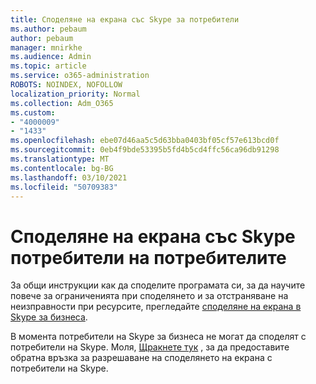 ```yaml
---
title: Споделяне на екрана със Skype за потребители
ms.author: pebaum
author: pebaum
manager: mnirkhe
ms.audience: Admin
ms.topic: article
ms.service: o365-administration
ROBOTS: NOINDEX, NOFOLLOW
localization_priority: Normal
ms.collection: Adm_O365
ms.custom:
- "4000009"
- "1433"
ms.openlocfilehash: ebe07d46aa5c5d63bba0403bf05cf57e613bcd0f
ms.sourcegitcommit: 0eb4f9bde53395b5fd4b5cd4ffc56ca96db91298
ms.translationtype: MT
ms.contentlocale: bg-BG
ms.lasthandoff: 03/10/2021
ms.locfileid: "50709383"
---
```

# <a name="screen-sharing-with-skype-consumer-users"></a>Споделяне на екрана със Skype потребители на потребителите

За общи инструкции как да споделите програмата си, за да научите повече за ограниченията при споделянето и за отстраняване на неизправности при ресурсите, прегледайте [споделяне на екрана в Skype за бизнеса](https://support.microsoft.com/office/share-and-present-content-from-skype-meetings-app-skype-for-business-web-app-234b0c06-a88d-4707-904c-4fd6c571fc01).  

В момента потребители на Skype за бизнеса не могат да споделят с потребители на Skype. Моля, [Щракнете тук](https://www.skypefeedback.com/forums/299913-generally-available/suggestions/12335259-enable-screen-sharing-to-consumer-skype-users) , за да предоставите обратна връзка за разрешаване на споделянето на екрана с потребители на Skype. 
